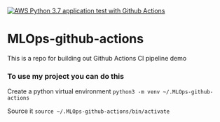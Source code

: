 [![AWS Python 3.7 application test with Github Actions](https://github.com/renchristelle/MLOps-github-actions/actions/workflows/aws.yml/badge.svg)](https://github.com/renchristelle/MLOps-github-actions/actions/workflows/aws.yml)


# MLOps-github-actions
This is a repo for building out Github Actions CI pipeline demo

### To use my project you can do this

Create a python virtual environment
```python3 -m venv ~/.MLOps-github-actions```

Source it
```source ~/.MLOps-github-actions/bin/activate```

